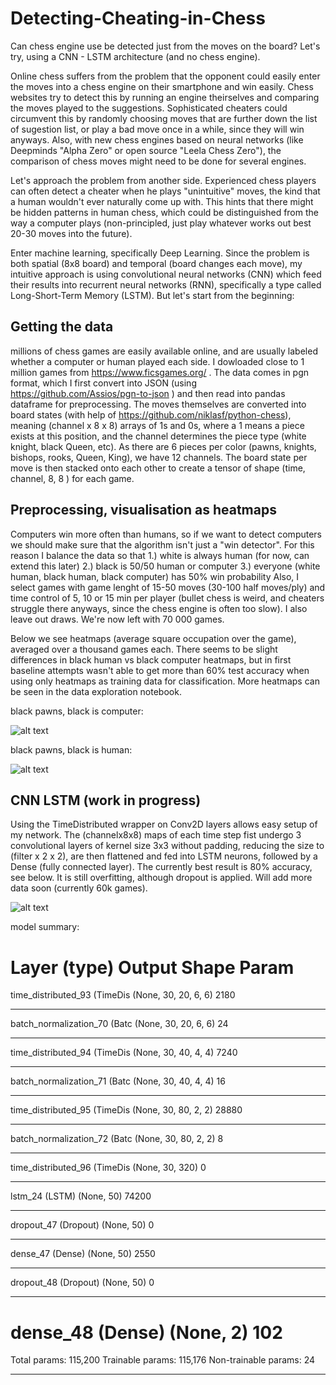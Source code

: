 # Detecting-Cheating-in-Chess
Can chess engine use be detected just from the moves on the board? Let's try, using a CNN - LSTM architecture (and no chess engine).

Online chess suffers from the problem that the opponent could easily enter the moves into a chess engine on their smartphone and win easily.
Chess websites try to detect this by running an engine theirselves and comparing the moves played to the suggestions. Sophisticated cheaters could circumvent this by randomly choosing moves that are further down the list of sugestion list, or play a bad move once in a while, since they will win anyways. Also, with new chess engines based on neural networks (like Deepminds "Alpha Zero" or open source "Leela Chess Zero"), the comparison of chess moves might need to be done for several engines.

Let's approach the problem from another side. Experienced chess players can often detect a cheater when he plays "unintuitive" moves,
the kind that a human wouldn't ever naturally come up with. This hints that there might be hidden patterns in human chess, which could be 
distinguished from the way a computer plays (non-principled, just play whatever works out best 20-30 moves into the future).

Enter machine learning, specifically Deep Learning. Since the problem is both spatial (8x8 board) and temporal (board changes each move),
my intuitive approach is using convolutional neural networks (CNN) which feed their results into recurrent neural networks (RNN), specifically
a type called Long-Short-Term Memory (LSTM). But let's start from the beginning:

## Getting the data

millions of chess games are easily available online, and are usually labeled whether a computer or human played each side. I dowloaded close to 1 million games from https://www.ficsgames.org/ . The data comes in pgn format, which I first convert into JSON (using https://github.com/Assios/pgn-to-json ) and then read into pandas dataframe for preprocessing. The moves themselves are converted into board states (with help of https://github.com/niklasf/python-chess), meaning (channel x 8 x 8) arrays of 1s and 0s, where a 1 means a piece exists at this position, and the channel determines the piece type (white knight, black Queen, etc). As there are 6 pieces per color (pawns, knights, bishops, rooks, Queen, King), we have 12 channels. The board state per move is then stacked onto each other to create a tensor of shape (time, channel, 8, 8 ) for each game.

## Preprocessing, visualisation as heatmaps
Computers win more often than humans, so if we want to detect computers we should make sure that the algorithm isn't just a "win detector". For this reason I balance the data so that
1.) white is always human (for now, can extend this later)
2.) black is 50/50 human or computer
3.) everyone (white human, black human, black computer) has 50% win probability
Also, I select games with game lenght of 15-50 moves (30-100 half moves/ply) and time control of 5, 10 or 15 min per player (bullet chess is weird, and cheaters struggle there anyways, since the chess engine is often too slow). I also leave out draws. We're now left with 70 000 games.

Below we see heatmaps (average square occupation over the game), averaged over a thousand games each. There seems to be slight differences in black human vs black computer heatmaps, but in first baseline attempts wasn't able to get more than 60% test accuracy when using only heatmaps as training data for classification. More heatmaps can be seen in the data exploration notebook.

black pawns, black is computer:

![alt text](https://user-images.githubusercontent.com/33765868/43685360-05665d3e-98b2-11e8-80d3-7586e53cdc1e.png)

black pawns, black is human:

![alt text](https://user-images.githubusercontent.com/33765868/43685394-8e200774-98b2-11e8-88b6-e95bfd5b7ade.png)


## CNN LSTM (work in progress)
Using the TimeDistributed wrapper on Conv2D layers allows easy setup of my network. The (channelx8x8) maps of each time step fist undergo 3 convolutional layers of kernel size 3x3 without padding, reducing the size to (filter x 2 x 2), are then flattened and fed into LSTM neurons, followed by a Dense (fully connected layer). The currently best result is 80% accuracy, see below. It is still overfitting, although dropout is applied. Will add more data soon (currently 60k games).

![alt text](https://user-images.githubusercontent.com/33765868/43685326-382504ce-98b1-11e8-8564-a89dd4d4c57a.png)

model summary:

Layer (type)                 Output Shape              Param    
=================================================================
time_distributed_93 (TimeDis (None, 30, 20, 6, 6)      2180      
_________________________________________________________________
batch_normalization_70 (Batc (None, 30, 20, 6, 6)      24        
_________________________________________________________________
time_distributed_94 (TimeDis (None, 30, 40, 4, 4)      7240      
_________________________________________________________________
batch_normalization_71 (Batc (None, 30, 40, 4, 4)      16        
_________________________________________________________________
time_distributed_95 (TimeDis (None, 30, 80, 2, 2)      28880     
_________________________________________________________________
batch_normalization_72 (Batc (None, 30, 80, 2, 2)      8         
_________________________________________________________________
time_distributed_96 (TimeDis (None, 30, 320)           0         
_________________________________________________________________
lstm_24 (LSTM)               (None, 50)                74200     
_________________________________________________________________
dropout_47 (Dropout)         (None, 50)                0         
_________________________________________________________________
dense_47 (Dense)             (None, 50)                2550      
_________________________________________________________________
dropout_48 (Dropout)         (None, 50)                0         
_________________________________________________________________
dense_48 (Dense)             (None, 2)                 102       
=================================================================
Total params: 115,200
Trainable params: 115,176
Non-trainable params: 24
_________________________________________________________________
